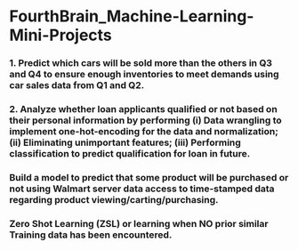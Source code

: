 # FourthBrain_Machine-Learning-Mini-Projects

### 1. Predict which cars will be sold more than the others in Q3 and Q4 to ensure enough inventories to meet demands using car sales data from Q1 and Q2.

### 2. Analyze whether loan applicants qualified or not based on their personal information by performing (i) Data wrangling to implement one-hot-encoding for the data and normalization; (ii) Eliminating unimportant features; (iii) Performing classification to predict qualification for loan in future.

### Build a model to predict that some product will be purchased or not using Walmart server data access to time-stamped data regarding product viewing/carting/purchasing.

### Zero Shot Learning (ZSL) or learning when NO prior similar Training data has been encountered.

